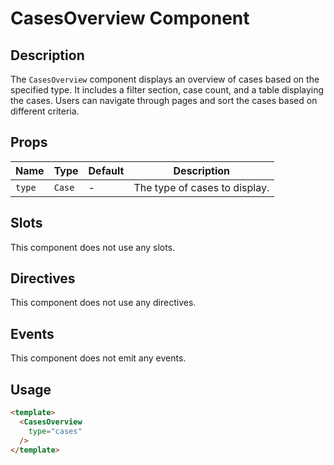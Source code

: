 # CasesOverview Component

## Description

The `CasesOverview` component displays an overview of cases based
on the specified type. It includes a filter section, case count,
and a table displaying the cases. Users can navigate through pages
and sort the cases based on different criteria.

## Props

| Name | Type | Default | Description |
| ---- | ---- | ------- | ----------- |
| `type` | `Case` | - | The type of cases to display. |

## Slots

This component does not use any slots.

## Directives

This component does not use any directives.

## Events

This component does not emit any events.

## Usage

```html
<template>
  <CasesOverview
    type="cases"
  />
</template>
```
